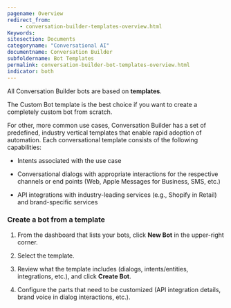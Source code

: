 ```yaml
---
pagename: Overview
redirect_from:
    - conversation-builder-templates-overview.html
Keywords:
sitesection: Documents
categoryname: "Conversational AI"
documentname: Conversation Builder
subfoldername: Bot Templates
permalink: conversation-builder-bot-templates-overview.html
indicator: both
---
```


All Conversation Builder bots are based on **templates**.

The Custom Bot template is the best choice if you want to create a completely custom bot from scratch.

For other, more common use cases, Conversation Builder has a set of predefined, industry vertical templates that enable rapid adoption of automation. Each conversational template consists of the following capabilities:

* Intents associated with the use case

* Conversational dialogs with appropriate interactions for the respective channels or end points (Web, Apple Messages for Business, SMS, etc.)

* API integrations with industry-leading services (e.g., Shopify in Retail) and brand-specific services

### Create a bot from a template

1. From the dashboard that lists your bots, click **New Bot** in the upper-right corner.

2. Select the template.

3. Review what the template includes (dialogs, intents/entities, integrations, etc.), and click **Create Bot**.

4. Configure the parts that need to be customized (API integration details, brand voice in dialog interactions, etc.).
